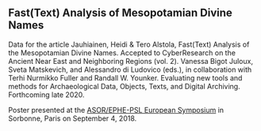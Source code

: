 ## Fast(Text) Analysis of Mesopotamian Divine Names

Data for the article Jauhiainen, Heidi & Tero Alstola, Fast(Text) Analysis of the Mesopotamian Divine Names. Accepted to CyberResearch on the Ancient Near East and Neighboring Regions (vol. 2). Vanessa Bigot Juloux, Sveta Matskevich, and Alessandro di Ludovico (eds.), in collaboration with Terhi Nurmikko Fuller and Randall W. Younker. Evaluating new tools and methods for Archaeological Data, Objects, Texts, and Digital Archiving. Forthcoming late 2020.

Poster presented at the [ASOR/EPHE-PSL European Symposium](http://ancient-worlds-symposium.eu) in Sorbonne, Paris on September 4, 2018. 
